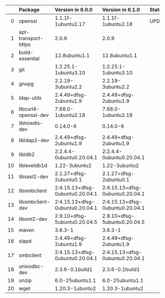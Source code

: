 <!-- markdown-link-check-disable -->

|    | Package              | Version in 6.0.0                | Version in 6.1.0                | Status   |
|---:|:---------------------|:--------------------------------|:--------------------------------|:---------|
|  0 | openssl              | 1.1.1f-1ubuntu2.17              | 1.1.1f-1ubuntu2.18              | UPDATED  |
|  1 | apt-transport-https  | 2.0.9                           | 2.0.9                           |          |
|  2 | build-essential      | 12.8ubuntu1.1                   | 12.8ubuntu1.1                   |          |
|  3 | git                  | 1:2.25.1-1ubuntu3.10            | 1:2.25.1-1ubuntu3.10            |          |
|  4 | gnupg                | 2.2.19-3ubuntu2.2               | 2.2.19-3ubuntu2.2               |          |
|  5 | ldap-utils           | 2.4.49+dfsg-2ubuntu1.9          | 2.4.49+dfsg-2ubuntu1.9          |          |
|  6 | libcurl4-openssl-dev | 7.68.0-1ubuntu2.18              | 7.68.0-1ubuntu2.18              |          |
|  7 | libhiredis-dev       | 0.14.0-6                        | 0.14.0-6                        |          |
|  8 | libldap2-dev         | 2.4.49+dfsg-2ubuntu1.9          | 2.4.49+dfsg-2ubuntu1.9          |          |
|  9 | libldb2              | 2:2.4.4-0ubuntu0.20.04.1        | 2:2.4.4-0ubuntu0.20.04.1        |          |
| 10 | libleveldb1d         | 1.22-3ubuntu2                   | 1.22-3ubuntu2                   |          |
| 11 | libsasl2-dev         | 2.1.27+dfsg-2ubuntu0.1          | 2.1.27+dfsg-2ubuntu0.1          |          |
| 12 | libsmbclient         | 2:4.15.13+dfsg-0ubuntu0.20.04.1 | 2:4.15.13+dfsg-0ubuntu0.20.04.1 |          |
| 13 | libsmbclient-dev     | 2:4.15.13+dfsg-0ubuntu0.20.04.1 | 2:4.15.13+dfsg-0ubuntu0.20.04.1 |          |
| 14 | libxml2-dev          | 2.9.10+dfsg-5ubuntu0.20.04.5    | 2.9.10+dfsg-5ubuntu0.20.04.5    |          |
| 15 | maven                | 3.6.3-1                         | 3.6.3-1                         |          |
| 16 | slapd                | 2.4.49+dfsg-2ubuntu1.9          | 2.4.49+dfsg-2ubuntu1.9          |          |
| 17 | smbclient            | 2:4.15.13+dfsg-0ubuntu0.20.04.1 | 2:4.15.13+dfsg-0ubuntu0.20.04.1 |          |
| 18 | unixodbc-dev         | 2.3.6-0.1build1                 | 2.3.6-0.1build1                 |          |
| 19 | unzip                | 6.0-25ubuntu1.1                 | 6.0-25ubuntu1.1                 |          |
| 20 | wget                 | 1.20.3-1ubuntu2                 | 1.20.3-1ubuntu2                 |          |